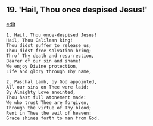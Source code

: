 
## 19.  'Hail, Thou once despised Jesus!'
[edit](https://docs.google.com/document/d/138IfS%2D68oDkXUmpm8GUhDD272wSnEIuq/edit?mode=html)



    1. Hail, Thou once-despised Jesus!
    Hail, Thou Galilean king!
    Thou didst suffer to release us;
    Thou didst free salvation bring;
    Thro’ Thy death and resurrection, 
    Bearer of our sin and shame!
    We enjoy Divine protection,
    Life and glory through Thy name, 

    2. Paschal Lamb, by God appointed,
    All our sins on Thee were laid:
    By Almighty Love anointed,
    Thou hast full atonement made:
    We who trust Thee are forgiven, 
    Through the virtue of Thy blood; 
    Rent in Thee the veil of heaven;
    Grace shines forth to man from God.
